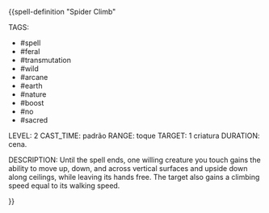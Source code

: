 {{spell-definition "Spider Climb"

TAGS:
- #spell
- #feral
- #transmutation
- #wild
- #arcane
- #earth
- #nature
- #boost
- #no
- #sacred

LEVEL: 2
CAST_TIME: padrão
RANGE: toque
TARGET: 1 criatura
DURATION: cena.

DESCRIPTION:
Until the spell ends, one willing creature you touch gains the ability to move up, down, and across vertical surfaces and upside down along ceilings, while leaving its hands free. The target also gains a climbing speed equal to its walking speed.

}}
